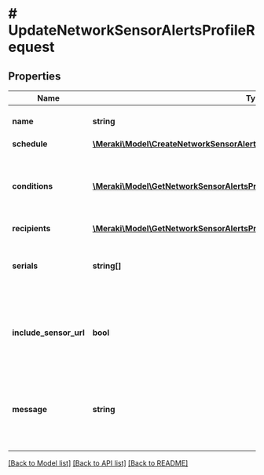 # # UpdateNetworkSensorAlertsProfileRequest

## Properties

Name | Type | Description | Notes
------------ | ------------- | ------------- | -------------
**name** | **string** | Name of the sensor alert profile. | [optional]
**schedule** | [**\Meraki\Model\CreateNetworkSensorAlertsProfileRequestSchedule**](CreateNetworkSensorAlertsProfileRequestSchedule.md) |  | [optional]
**conditions** | [**\Meraki\Model\GetNetworkSensorAlertsProfiles200ResponseInnerConditionsInner[]**](GetNetworkSensorAlertsProfiles200ResponseInnerConditionsInner.md) | List of conditions that will cause the profile to send an alert. | [optional]
**recipients** | [**\Meraki\Model\GetNetworkSensorAlertsProfiles200ResponseInnerRecipients**](GetNetworkSensorAlertsProfiles200ResponseInnerRecipients.md) |  | [optional]
**serials** | **string[]** | List of device serials assigned to this sensor alert profile. | [optional]
**include_sensor_url** | **bool** | Include dashboard link to sensor in messages (default: true). | [optional]
**message** | **string** | A custom message that will appear in email and text message alerts. | [optional]

[[Back to Model list]](../../README.md#models) [[Back to API list]](../../README.md#endpoints) [[Back to README]](../../README.md)
